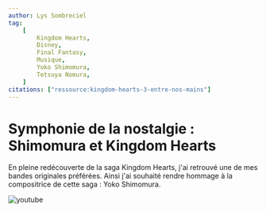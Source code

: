 ```yaml
---
author: Lys Sombreciel
tag:
    [
        Kingdom Hearts,
        Disney,
        Final Fantasy,
        Musique,
        Yoko Shimomura,
        Tetsuya Nomura,
    ]
citations: ["ressource:kingdom-hearts-3-entre-nos-mains"]
---
```


# Symphonie de la nostalgie : Shimomura et Kingdom Hearts

En pleine redécouverte de la saga Kingdom Hearts, j'ai retrouvé une de mes bandes originales préférées. Ainsi j'ai souhaité rendre hommage à la compositrice de cette saga : Yoko Shimomura.

![youtube](https://www.youtube.com/watch?v=0n3NidX1Uaw)
